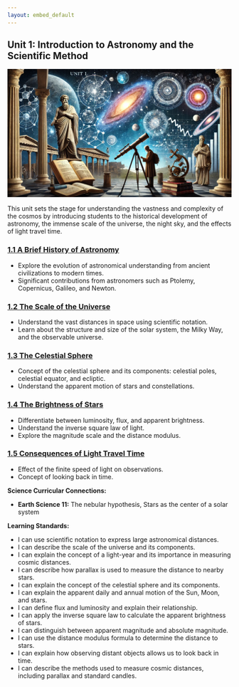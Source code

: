 ```yaml
---
layout: embed_default
---
```


## Unit 1: Introduction to Astronomy and the Scientific Method

![Banner Image](../Unit1/figures/unit1_banner.png)

This unit sets the stage for understanding the vastness and complexity of the cosmos by introducing students to the historical development of astronomy, the immense scale of the universe, the night sky, and the effects of light travel time.

### [1.1 A Brief History of Astronomy](../md_files/1_1_history.html)
- Explore the evolution of astronomical understanding from ancient civilizations to modern times.
- Significant contributions from astronomers such as Ptolemy, Copernicus, Galileo, and Newton.

### [1.2 The Scale of the Universe](../md_files/1_2_scale.html)
- Understand the vast distances in space using scientific notation.
- Learn about the structure and size of the solar system, the Milky Way, and the observable universe.

### [1.3 The Celestial Sphere](../md_files/1_3_the_sky.html)
- Concept of the celestial sphere and its components: celestial poles, celestial equator, and ecliptic.
- Understand the apparent motion of stars and constellations.

### [1.4 The Brightness of Stars](../md_files/1_4_brightness.html)
- Differentiate between luminosity, flux, and apparent brightness.
- Understand the inverse square law of light.
- Explore the magnitude scale and the distance modulus.

### [1.5 Consequences of Light Travel Time](../md_files/1_5_light_travel.html)
- Effect of the finite speed of light on observations.
- Concept of looking back in time.

**Science Curricular Connections:**
- **Earth Science 11:** The nebular hypothesis, Stars as the center of a solar system

**Learning Standards:**
- I can use scientific notation to express large astronomical distances.
- I can describe the scale of the universe and its components.
- I can explain the concept of a light-year and its importance in measuring cosmic distances.
- I can describe how parallax is used to measure the distance to nearby stars.
- I can explain the concept of the celestial sphere and its components.
- I can explain the apparent daily and annual motion of the Sun, Moon, and stars.
- I can define flux and luminosity and explain their relationship.
- I can apply the inverse square law to calculate the apparent brightness of stars.
- I can distinguish between apparent magnitude and absolute magnitude.
- I can use the distance modulus formula to determine the distance to stars.
- I can explain how observing distant objects allows us to look back in time.
- I can describe the methods used to measure cosmic distances, including parallax and standard candles.